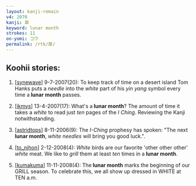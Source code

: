```yaml
---
layout: kanji-remain
v4: 2070
kanji: 皐
keyword: lunar month
strokes: 11
on-yomi: コウ
permalink: /rtk/皐/
---
```


## Koohii stories: 

1) [<a href="http://kanji.koohii.com/profile/synewave">synewave</a>] 9-7-2007(20): To keep track of time on a desert island Tom Hanks puts a <em>needle</em> into the <em>white</em> part of his <em>yin yang</em> symbol every time a<strong> lunar month</strong> passes.

2) [<a href="http://kanji.koohii.com/profile/ikmys">ikmys</a>] 13-4-2007(17): What&#039;s a<strong> lunar month</strong>? The amount of time it takes a <em>white</em> to read just <em>ten</em> pages of the <em>I Ching</em>. Reviewing the Kanji notwithstanding.

3) [<a href="http://kanji.koohii.com/profile/astridtops">astridtops</a>] 8-11-2006(9): The <em>I-Ching</em> prophesy has spoken: &quot;The next<strong> lunar month</strong>, <em>white needles</em> will bring you good luck.&quot;.

4) [<a href="http://kanji.koohii.com/profile/to_nihon">to_nihon</a>] 2-12-2008(4): <em>White</em> birds are our favorite &#039;other other other&#039; <em>white</em> meat. We like to <em>grill</em> them at least <em>ten</em> times in a<strong> lunar month</strong>.

5) [<a href="http://kanji.koohii.com/profile/kumakuma">kumakuma</a>] 11-11-2008(4): The<strong> lunar month</strong> marks the beginning of our GRILL season. To celebrate this, we all show up dressed in WHITE at TEN a.m.

